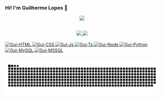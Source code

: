 ### Hi! I'm Guilherme Lopes 👋

<div align="center">
  <img src="https://roadmap.sh/card/tall/6716a65b791f57dd6061c08b?variant=dark&roadmaps=python%2Csql%2Cjavascript%2Ctypescript"/>
</div>

##

<div align="center">
  <a href="https://github.com/oguilhermelopes">
  <img height="180em" src="https://github-readme-stats.vercel.app/api?username=oguilhermelopes&show_icons=true&theme=dark&include_all_commits=true&count_private=true"/>
  <img height="180em" src="https://github-readme-stats.vercel.app/api/top-langs/?username=oguilhermelopes&layout=compact&langs_count=8&theme=dark"/>
</div>

<div style="display: inline_block"><br> 
  <img align="center" alt="Gui-HTML" src="https://img.shields.io/badge/HTML5-E34F26?style=for-the-badge&logo=html5&logoColor=white">
  <img align="center" alt="Gui-CSS" src="https://img.shields.io/badge/CSS3-1572B6?style=for-the-badge&logo=css3&logoColor=white">
  <img align="center" alt="Gui-Js" src="https://img.shields.io/badge/JavaScript-323330?style=for-the-badge&logo=javascript&logoColor=F7DF1E">
  <img align="center" alt="Gui-Ts" src="https://img.shields.io/badge/TypeScript-007ACC?style=for-the-badge&logo=typescript&logoColor=white">
  <img align="center" alt="Gui-Node" src="https://img.shields.io/badge/Node.js-43853D?style=for-the-badge&logo=node.js&logoColor=white">
  <img align="center" alt="Gui-Python" src="https://img.shields.io/badge/Python-14354C?style=for-the-badge&logo=python&logoColor=white">
  <img align="center" alt="Gui-MySQL" src="https://img.shields.io/badge/MySQL-005C84?style=for-the-badge&logo=mysql&logoColor=white">
  <img align="center" alt="Gui-MSSQL" src="https://img.shields.io/badge/SQL_Server-CC2927?style=for-the-badge&logo=microsoft-sql-server&logoColor=white">
</div>
  
##
<div align="center">
  <img align="center" src="https://github.com/oguilhermelopes/oguilhermelopes/blob/output/github-snake-dark.svg?palette=github-dark.svg"/>
</div>
